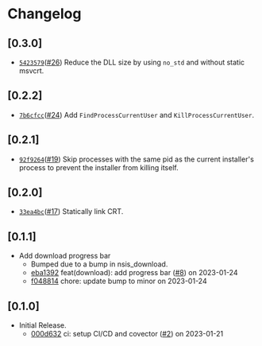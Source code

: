 # Changelog

## \[0.3.0]

- [`5423579`](https://www.github.com/tauri-apps/nsis-tauri-utils/commit/5423579860016c4f3074831eda03096ee4854e73)([#26](https://www.github.com/tauri-apps/nsis-tauri-utils/pull/26)) Reduce the DLL size by using `no_std` and without static msvcrt.

## \[0.2.2]

- [`7b6cfcc`](https://www.github.com/tauri-apps/nsis-tauri-utils/commit/7b6cfccd71c04a2ee87d6665b6822ccfe6d389b5)([#24](https://www.github.com/tauri-apps/nsis-tauri-utils/pull/24)) Add `FindProcessCurrentUser` and `KillProcessCurrentUser`.

## \[0.2.1]

- [`92f9264`](https://www.github.com/tauri-apps/nsis-tauri-utils/commit/92f92648b50fd298590570f43ed00de089609536)([#19](https://www.github.com/tauri-apps/nsis-tauri-utils/pull/19)) Skip processes with the same pid as the current installer's process to prevent the installer from killing itself.

## \[0.2.0]

- [`33ea4bc`](https://www.github.com/tauri-apps/nsis-tauri-utils/commit/33ea4bcf2a573461ebc5181ef2921d8746005049)([#17](https://www.github.com/tauri-apps/nsis-tauri-utils/pull/17)) Statically link CRT.

## \[0.1.1]

- Add download progress bar
  - Bumped due to a bump in nsis_download.
  - [eba1392](https://www.github.com/tauri-apps/nsis-tauri-utils/commit/eba1392081d22879383ba1e21c6b7bceb19a42f2) feat(download): add progress bar ([#8](https://www.github.com/tauri-apps/nsis-tauri-utils/pull/8)) on 2023-01-24
  - [f048814](https://www.github.com/tauri-apps/nsis-tauri-utils/commit/f048814ba73b0f7436e9e25bb9cb0885e8e05fef) chore: update bump to minor on 2023-01-24

## \[0.1.0]

- Initial Release.
  - [000d632](https://www.github.com/tauri-apps/nsis-tauri-utils/commit/000d6326333f862741f1514de34542316445951e) ci: setup CI/CD and covector ([#2](https://www.github.com/tauri-apps/nsis-tauri-utils/pull/2)) on 2023-01-21
